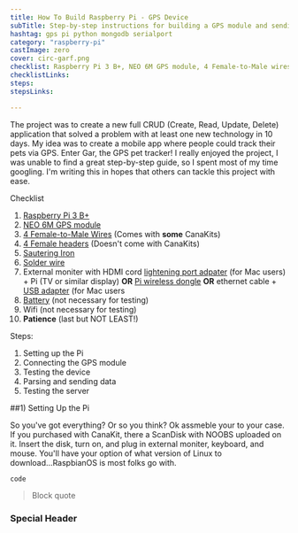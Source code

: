 ```yaml
---
title: How To Build Raspberry Pi - GPS Device
subTitle: Step-by-step instructions for building a GPS module and sending the data to a server
hashtag: gps pi python mongodb serialport
category: "raspberry-pi"
castImage: zero
cover: circ-garf.png
checklist: Raspberry Pi 3 B+, NEO 6M GPS module, 4 Female-to-Male wires, 4 Female headers, Sautering iron, Solder wire, External moniter with HDMI cord + lightening port adpater (for Mac users) + keyboard and mouse OR Pi wireless dongle OR ethernet cable + USB adapter (for Mac users), Battery (not necessary for testing), Wifi (not necessary for testing), Patience (last but NOT LEAST!)
checklistLinks:
steps:
stepsLinks:

---
```




The project was to create a new full CRUD (Create, Read, Update, Delete) application that solved a problem with at least one new technology in 10 days. My idea was to create a mobile app where people could track their pets via GPS. Enter Gar, the GPS pet tracker! I really enjoyed the project, I was unable to find a great step-by-step guide, so I spent most of my time googling. I'm writing this in hopes that others can tackle this project with ease.

Checklist

1) <a href="https://www.amazon.com/CanaKit-Raspberry-Ultimate-Starter-Clear/dp/B07BC567TW/ref=sr_1_6?s=electronics&ie=UTF8&qid=1550094539&sr=1-6&keywords=canakit+raspberry+pi+3" target="_blank">Raspberry Pi 3 B+</a>
2) <a href="https://www.amazon.com/DIYmall-AeroQuad-Antenna-Arduino-Aircraft/dp/B01H5FNA4K/ref=sr_1_1_sspa?s=electronics&ie=UTF8&qid=1550097557&sr=1-1-spons&keywords=neo6m+gps+module&psc=1" target="_blank">NEO 6M GPS module</a>
3) <a href="https://www.amazon.com/Elegoo-EL-CP-004-Multicolored-Breadboard-arduino/dp/B01EV70C78/ref=sr_1_2_sspa?s=electronics&ie=UTF8&qid=1550097630&sr=1-2-spons&keywords=female+to+male+jumper+wires&psc=1" target="_blank">4 Female-to-Male Wires</a> (Comes with **some** CanaKits)
4) <a href="https://www.amazon.com/VAPKER-2-54mm-Stackable-Straight-Arduino/dp/B01HHR77V8/ref=sr_1_4?s=electronics&ie=UTF8&qid=1550097290&sr=1-4&keywords=female+header" target="_blank">4 Female headers</a> (Doesn't come with CanaKits)
5) <a href="https://www.amazon.com/ANBES-Soldering-Iron-Kit-Electronics/dp/B06XZ31W3M/ref=sr_1_3?ie=UTF8&qid=1550097778&sr=8-3&keywords=sautering+iron" target="_blank">Sautering Iron</a>
6) <a href="https://www.amazon.com/dp/B07J55HD6J/ref=sspa_dk_detail_0?psc=1&pd_rd_i=B07J55HD6J&pd_rd_w=m3pql&pf_rd_p=10ebaf99-73de-4f5d-a994-e7f5fc52f86f&pd_rd_wg=2MT0g&pf_rd_r=FY6RAJHMG98ZTYNP9866&pd_rd_r=4cd82a47-2fe2-11e9-891e-bb622be878cb" target="_blank">Solder wire</a>
7) External moniter with HDMI cord <a href="https://www.amazon.com/AmazonBasics-Mini-DisplayPort-HDMI-Cable/dp/B0134V29UA/ref=sr_1_3?s=electronics&ie=UTF8&qid=1550098951&sr=1-3&keywords=hdmi+to+lightning+port" target="_blank">lightening port adpater</a> (for Mac users) +  Pi (TV or similar display) **OR** <a href="https://www.amazon.com/Official-Raspberry-Pi-WiFi-dongle/dp/B014HTNO52/ref=sr_1_5?s=electronics&ie=UTF8&qid=1550098764&sr=1-5&keywords=raspberry+pi+wireless++dongle" target="_blank">Pi wireless dongle</a> **OR** ethernet cable + <a href="https://www.amazon.com/AmazonBasics-1000-Gigabit-Ethernet-Adapter/dp/B00M77HMU0/ref=sr_1_3?s=electronics&ie=UTF8&qid=1550099115&sr=1-3&keywords=ethernet+to+usb+adapter" target="_blank">USB adapter</a> (for Mac users
8) <a href="https://www.amazon.com/dp/B0137ITW46/ref=psdc_10112773011_t1_B0137IPVY6" target="_blank">Battery</a> (not necessary for testing)
9) Wifi (not necessary for testing)
10) **Patience** (last but NOT LEAST!)

Steps:

1) Setting up the Pi
2) Connecting the GPS module
3) Testing the device
4) Parsing and sending data
5) Testing the server


##1) Setting Up the Pi

So you've got everything? Or so you think? Ok assmeble your to your case. If you purchased with CanaKit, there a ScanDisk with NOOBS uploaded on it. Insert the disk, turn on, and plug in external moniter, keyboard, and mouse.  You'll have your option of what version of Linux to download...RaspbianOS is most folks go with.


```javascript
code
```


> Block quote



### Special Header




